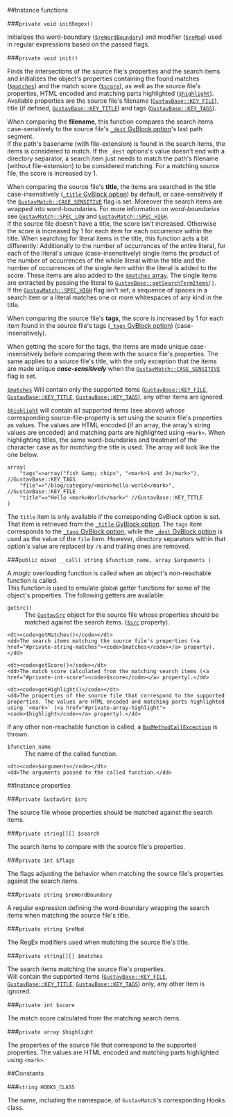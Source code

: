 ##Instance functions

###`private void initRegex()`

Initializes the word-boundary ([`$reWordBoundary`](#private-string-rewordboundary)) and modifier ([`$reMod`](#private-string-remod)) used in regular expressions based on the passed flags.

###`private void init()`

Finds the intersections of the source file's properties and the search items and initializes the object's properties containing the found matches ([`$matches`](#private-string-matches)) and the match score ([`$score`](#private-int-score)), as well as the source file's properties, HTML encoded and matching parts highlighted ([`$highlight`](#private-array-highlight)).  
Available properties are the source file's filename ([`GustavBase::KEY_FILE`](Public-API%3s-GustavBase#string-key_file)), title (if defined, [`GustavBase::KEY_TITLE`](Public-API%3s-GustavBase#string-key_title)) and tags ([`GustavBase::KEY_TAGS`](Public-API%3s-GustavBase#string-key_tags)).

When comparing the **filename**, this function compares the search items case-sensitively to the source file's [`_dest` GvBlock option](Gustav-core-options#_dest)'s last path segment.  
If the path's basename (with file-extension) is found in the search items, the items is considered to match. If the `_dest` options's value doesn't end with a directory separator, a search item just needs to match the path's filename (without file-extension) to be considered matching. For a matching source file, the score is increased by 1.

When comparing the source file's **title**, the items are searched in the title case-insensitively ([`_title` GvBlock option](Gustav-core-options#_title)) by default, or case-sensitively if the [`GustavMatch::CASE_SENSITIVE`](Public-API%3a-GustavMatch#int-case_sensitive) flag is set. Moreover the search items are wrapped into word-boundaries. For more information on *word-boundaries* see [`GustavMatch::SPEC_LOW`](Public-API%3a-GustavMatch#int-spec_low) and [`GustavMatch::SPEC_HIGH`](Public-API%3a-GustavMatch#int-spec_high).  
If the source file doesn't have a title, the score isn't increased. Otherwise the score is increased by 1 for each item for each occurrence within the title.
When searching for literal items in the title, this function acts a bit differently: Additionally to the number of occurrences of the entire literal, for each of the literal's unique (case-insensitively) single items the product of the number of occurrences of the whole literal within the title and the number of occurrences of the single item within the literal is added to the score. These items are also added to the [`$matches` array](#private-string-matches). The single items are extracted by passing the literal to [`GustavBase::getSearchTermItems()`](Private-API%3a-GustavBase#string-getsearchtermitems-string-search_term_part-).  
If the [`GustavMatch::SPEC_HIGH`](#int-spec_high) flag isn't set, a sequence of spaces in a search item or a literal matches one or more whitespaces of any kind in the title.

When comparing the source file's **tags**, the score is increased by 1 for each item found in the source file's tags ([`_tags` GvBlock option](Gustav-core-options#_tags)) (case-insensitively).

When getting the score for the tags, the items are made unique case-insensitively before comparing them with the source file's properties. The same applies to a source file's title, with the only exception that the items are made unique ***case-sensitively*** when the [`GustavMatch::CASE_SENSITIVE`](Public-API%3a-GustavMatch#int-case_sensitive) flag is set.

[`$matches`](#private-string-matches) Will contain only the supported items ([`GustavBase::KEY_FILE`](Public-API%3s-GustavBase#string-key_file), [`GustavBase::KEY_TITLE`](Public-API%3s-GustavBase#string-key_title), [`GustavBase::KEY_TAGS`](Public-API%3s-GustavBase#string-key_tags)), any other items are ignored.

[`$highlight`](#private-array-highlight) will contain all supported items (see above) whose corresponding source-file-property is set using the source file's properties as values. The values are HTML encoded (if an array, the array's string values are encoded) and matching parts are highlighted using `<mark>`. When highlighting titles, the same word-boundaries and treatment of the character case as for *matching* the title is used. The array will look like the one below.

    array(
        "tags"=>array("fish &amp; chips", "<mark>1 and 2</mark>"), //GustavBase::KEY_TAGS
        "file"=>"/blog/category/<mark>hello-world</mark>", //GustavBase::KEY_FILE
        "title"=>"Hello <mark>World</mark>" //GustavBase::KEY_TITLE
    )

The `title` item is only available if the corresponding GvBlock option is set. That item is retrieved from the [`_title` GvBlock option](Gustav-core-options#_title). The `tags` item corresponds to the [`_tags` GvBlock option](Gustav-core-options#_tags), while the [`_dest` GvBlock option](Gustav-core-options#_dest) is used as the value of the `file` item. However, directory separators within that option's value are replaced by `/`s and trailing ones are removed.

###`public mixed __call( string $function_name, array $arguments )`

A *magic* overloading function is called when an object's non-reachable function is called.  
This function is used to emulate global getter functions for some of the object's properties. The following getters are available:

<dl>
    <dt><code>getSrc()</code></dt>
    <dd>The <a href="API#gustavsrc"><code>GustavSrc</code></a> object for the source file whose properties should be matched against the search items. (<a href="#private-gustavsrc-src"><code>$src</code></a> property).</dd>
    
    <dt><code>getMatches()</code></dt>
    <dd>The search items matching the source file's properties (<a href="#private-string-matches"><code>$matches</code></a> property).</dd>
    
    <dt><code>getScore()</code></dt>
    <dd>The match score calculated from the matching search items (<a href="#private-int-score"><code>$score</code></a> property).</dd>
    
    <dt><code>getHighlight()</code></dt>
    <dd>The properties of the source file that correspond to the supported properties. The values are HTML encoded and matching parts highlighted using `<mark>` (<a href="#private-array-highlight"><code>$highlight</code></a> property).</dd>
</dl>

If any other non-reachable function is called, a [`BadMethodCallException`](http://php.net/manual/en/class.badmethodcallexception.php) is thrown.

<dl>
    <dt><code>$function_name</code></dt>
    <dd>The name of the called function.</dd>
    
    <dt><code>$arguments</code></dt>
    <dd>The arguments passed to the called function.</dd>
</dl>



##Instance properties

###`private GustavSrc $src`

The source file whose properties should be matched against the search items.
    
###`private string[][] $search`

The search items to compare with the source file's properties.

###`private int $flags`

The flags adjusting the behavior when matching the source file's properties against the search items.

###`private string $reWordBoundary`

A regular expression defining the word-boundary wrapping the search items when matching the source file's title.

###`private string $reMod`

The RegEx modifiers used when matching the source file's title.

###`private string[][] $matches`

The search items matching the source file's properties.  
Will contain the supported items ([`GustavBase::KEY_FILE`](Public-API%3s-GustavBase#string-key_file), [`GustavBase::KEY_TITLE`](Public-API%3s-GustavBase#string-key_title), [`GustavBase::KEY_TAGS`](Public-API%3s-GustavBase#string-key_tags)) only, any other item is ignored.

###`private int $score`

The match score calculated from the matching search items.

###`private array $highlight`

The properties of the source file that correspond to the supported properties. The values are HTML encoded and matching parts highlighted using `<mark>`.



##Constants

###`string HOOKS_CLASS`

The name, including the namespace, of `GustavMatch`'s corresponding Hooks class.